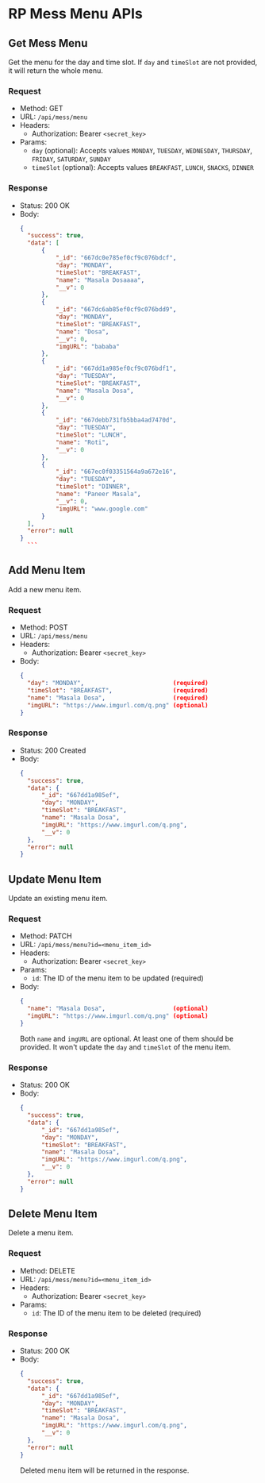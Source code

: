 # RP Mess Menu APIs

## Get Mess Menu

Get the menu for the day and time slot. If `day` and `timeSlot` are not provided, it will return the whole menu.

### Request

- Method: GET
- URL: `/api/mess/menu`
- Headers:
  - Authorization: Bearer `<secret_key>`
- Params:
  - `day` (optional): Accepts values `MONDAY`, `TUESDAY`, `WEDNESDAY`, `THURSDAY`, `FRIDAY`, `SATURDAY`, `SUNDAY`
  - `timeSlot` (optional): Accepts values `BREAKFAST`, `LUNCH`, `SNACKS`, `DINNER`

### Response

- Status: 200 OK
- Body:
  ````json
  {
    "success": true,
    "data": [
        {
            "_id": "667dc0e785ef0cf9c076bdcf",
            "day": "MONDAY",
            "timeSlot": "BREAKFAST",
            "name": "Masala Dosaaaa",
            "__v": 0
        },
        {
            "_id": "667dc6ab85ef0cf9c076bdd9",
            "day": "MONDAY",
            "timeSlot": "BREAKFAST",
            "name": "Dosa",
            "__v": 0,
            "imgURL": "bababa"
        },
        {
            "_id": "667dd1a985ef0cf9c076bdf1",
            "day": "TUESDAY",
            "timeSlot": "BREAKFAST",
            "name": "Masala Dosa",
            "__v": 0
        },
        {
            "_id": "667debb731fb5bba4ad7470d",
            "day": "TUESDAY",
            "timeSlot": "LUNCH",
            "name": "Roti",
            "__v": 0
        },
        {
            "_id": "667ec0f03351564a9a672e16",
            "day": "TUESDAY",
            "timeSlot": "DINNER",
            "name": "Paneer Masala",
            "__v": 0,
            "imgURL": "www.google.com"
        }
    ],
    "error": null
  }
    ```
  ````

## Add Menu Item

Add a new menu item.

### Request

- Method: POST
- URL: `/api/mess/menu`
- Headers:
  - Authorization: Bearer `<secret_key>`
- Body:
  ```json
  {
    "day": "MONDAY",                         (required)
    "timeSlot": "BREAKFAST",                 (required)
    "name": "Masala Dosa",                   (required)
    "imgURL": "https://www.imgurl.com/q.png" (optional)
  }
  ```

### Response

- Status: 200 Created
- Body:
  ```json
  {
    "success": true,
    "data": {
        "_id": "667dd1a985ef",
        "day": "MONDAY",
        "timeSlot": "BREAKFAST",
        "name": "Masala Dosa",
        "imgURL": "https://www.imgurl.com/q.png",
        "__v": 0
    },
    "error": null
  }
  ```

## Update Menu Item

Update an existing menu item.

### Request

- Method: PATCH
- URL: `/api/mess/menu?id=<menu_item_id>`
- Headers:
  - Authorization: Bearer `<secret_key>`
- Params:
  - `id`: The ID of the menu item to be updated (required)
- Body:
  ```json
  {
    "name": "Masala Dosa",                   (optional)
    "imgURL": "https://www.imgurl.com/q.png" (optional)
  }
  ```
  Both `name` and `imgURL` are optional. At least one of them should be provided.
  It won't update the `day` and `timeSlot` of the menu item.

### Response

- Status: 200 OK
- Body:
  ```json
  {
    "success": true,
    "data": {
        "_id": "667dd1a985ef",
        "day": "MONDAY",
        "timeSlot": "BREAKFAST",
        "name": "Masala Dosa",
        "imgURL": "https://www.imgurl.com/q.png",
        "__v": 0
    },
    "error": null
  }
  ```

## Delete Menu Item

Delete a menu item.

### Request

- Method: DELETE
- URL: `/api/mess/menu?id=<menu_item_id>`
- Headers:
  - Authorization: Bearer `<secret_key>`
- Params:
    - `id`: The ID of the menu item to be deleted (required)

### Response

- Status: 200 OK
- Body:
  ```json
  {
    "success": true,
    "data": {
        "_id": "667dd1a985ef",
        "day": "MONDAY",
        "timeSlot": "BREAKFAST",
        "name": "Masala Dosa",
        "imgURL": "https://www.imgurl.com/q.png",
        "__v": 0
    },
    "error": null
  }
  ```
  Deleted menu item will be returned in the response.
